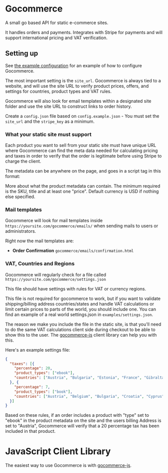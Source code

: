 # Gocommerce

A small go based API for static e-commerce sites.

It handles orders and payments. Integrates with Stripe for payments and will support
international pricing and VAT verification.

## Setting up

See [the example configuration](config.example.json) for an example of how to configure
Gocommerce.

The most important setting is the `site_url`. Gocommerce is always tied to a website,
and will use the site URL to verify product prices, offers, and settings for countries,
product types and VAT rules.

Gocommerce will also look for email templates within a designated site folder and use
the site URL to construct links to order history.

Create a `config.json` file based on `config.example.json` - You must set the `site_url`
and the `stripe_key` as a minimum.

### What your static site must support

Each product you want to sell from your static site must have unique URL where Gocommerce
can find the meta data needed for calculating pricing and taxes in order to verify that
the order is legitimate before using Stripe to charge the client.

The metadata can be anywhere on the page, and goes in a script tag in this format:

<script id="gocommerce-product" type="application/json">
{"sku": "my-product", "title": "My Product", "prices": [{"amount": "49.99"}], "type": "ebook"}
</script>

More about what the product metadata can contain. The minimum required is the SKU, title and at
least one "price". Default currency is USD if nothing else specified.

### Mail templates

Gocommerce will look for mail templates inside `https://yoursite.com/gocommerce/emails/`
when sending mails to users or administrators.

Right now the mail templates are:

* **Order Confirmation** `gocommerce/emails/confirmation.html`

### VAT, Countries and Regions

Gocommerce will regularly check for a file called `https://yoursite.com/gocommerce/settings.json`

This file should have settings with rules for VAT or currency regions.

This file is not required for gocommerce to work, but if you want to validate shipping/billing
address countries/states and handle VAT calculations or limit certain prices to parts of the
world, you should include one. You can find an example of a real world settings.json in
`examples/settings.json`.

The reason we make you include the file in the static site, is that you'll need to do the same
VAT calculations client side during checkout to be able to show this to the user. The
[gocommerce-js](https://github.com/netlify/gocommerce-js) client library can help you with
this.

Here's an example settings file:

```json
{
  "taxes": [{
    "percentage": 20,
    "product_types": ["ebook"],
    "countries": ["Austria", "Bulgaria", "Estonia", "France", "Gibraltar", "Slovakia", "United Kingdom"]
  }, {
    "percentage": 7,
    "product_types": ["book"],
    "countries": ["Austria", "Belgium", "Bulgaria", "Croatia", "Cyprus", "Denmark", "Estonia"]
  }]
}
```

Based on these rules, if an order includes a product with "type" set to "ebook" in the product metadata
on the site and the users billing Address is set to "Austria", Gocommerce will verify that a 20 percentage
tax has been included in that product.


# JavaScript Client Library

The easiest way to use Gocommerce is with [gocommerce-js](https://github.com/netlify/gocommerce-js).
